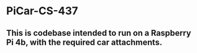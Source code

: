 # PiCar-CS-437
## This is codebase intended to run on a **Raspberry Pi 4b**, with the required car attachments.
